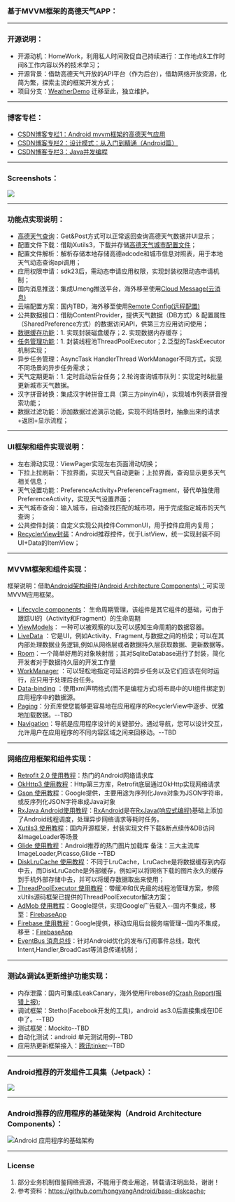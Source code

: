 ### 基于MVVM框架的高德天气APP：

-------
### 开源说明：
- 开源动机：HomeWork，利用私人时间敦促自己持续进行：工作地点&工作时间&工作内容以外的技术学习；
- 开源背景：借助高德天气开放的API平台（作为后台），借助网络开放资源，化简为繁，探索主流的框架开发方式；
- 项目分支：[WeatherDemo](https://github.com/wustcbk/WeatherDemo) 迁移至此，独立维护。

-------
### 博客专栏：
- [CSDN博客专栏1：Android mvvm框架的高德天气应用](https://blog.csdn.net/cbk861110/column/info/33307)
- [CSDN博客专栏2：设计模式：从入门到精通（Android篇）](https://blog.csdn.net/cbk861110/column/info/33476)
- [CSDN博客专栏3：Java并发编程](https://blog.csdn.net/cbk861110/article/category/8802090)


-------
### Screenshots：
![](https://github.com/caobaokang419/WeatherApp/blob/master/screenshots/city_weather_screenshot.jpg)

-------
### 功能点实现说明：
- [高德天气查询](https://lbs.amap.com/api/webservice/guide/api/weatherinfo/)：Get&Post方式可以正常返回查询高德天气数据并UI显示；
- 配置文件下载：借助Xutils3，下载并存储[高德天气城市配置文件](http://a.amap.com/lbs/static/file/AMap_adcode_citycode.xlsx.zip)；
- 配置文件解析：解析存储本地存储高德adcode和城市信息对照表，用于本地天气动态查询api调用；
- 应用权限申请：sdk23后，需动态申请应用权限，实现封装权限动态申请机制；
- 国内消息推送：集成Umeng推送平台，海外移至使用[Cloud Message(云消息)](https://firebase.google.com/docs/remote-config/?hl=zh-CN)
- 云端配置方案：国内TBD，海外移至使用[Remote Config(远程配置)](https://firebase.google.com/docs/cloud-messaging/?hl=zh-CN)
- 公共数据接口：借助ContentProvider，提供天气数据（DB方式）& 配置属性（SharedPreference方式）的数据访问API，供第三方应用访问使用；
- [数据缓存功能](http://www.androiddocs.com/samples/DisplayingBitmaps/src/com.example.android.displayingbitmaps/util/DiskLruCache.html)：1. 实现封装磁盘缓存；2. 实现数据内存缓存；
- [任务管理功能](https://www.jianshu.com/p/4d4634c92253)：1. 封装线程池ThreadPoolExecutor；2.泛型的TaskExecutor机制实现；
- 异步任务管理：AsyncTask HandlerThread WorkManager不同方式，实现不同场景的异步任务需求；
- 天气定期更新：1. 定时启动后台任务；2.轮询查询城市队列：实现定时&批量更新城市天气数据。
- 汉字拼音转换：集成汉字转拼音工具（第三方pinyin4j），实现城市列表拼音搜索功能；
- 数据过滤功能：添加数据过滤演示功能，实现不同场景时，抽象出来的请求+返回+显示流程；


-------
### UI框架和组件实现说明：
- 左右滑动实现：ViewPager实现左右页面滑动切换；
- 下拉上拉刷新：下拉界面，实现天气自动更新；上拉界面，查询显示更多天气相关信息；
- 天气设置功能：PreferenceActivity+PreferenceFragment，替代单独使用PreferenceActivity，实现天气设置界面；
- 天气城市查询：输入城市，自动查找匹配的城市项，用于完成指定城市的天气查询；
- 公共控件封装：自定义实现公共控件CommonUI，用于控件应用内复用；
- [RecyclerView封装](https://www.jianshu.com/p/4f9591291365)：Android推荐控件，优于ListView，统一实现封装不同UI+Data的ItemView；

-------
### MVVM框架和组件实现：
框架说明：借助[Android架构组件(Android Architecture Components)：](https://github.com/tangmin1010/appcomponent)可实现MVVM应用框架。 
- [Lifecycle components](https://developer.android.google.cn/topic/libraries/architecture/lifecycle)： 生命周期管理，该组件是其它组件的基础，可由于跟踪UI的（Activity和Fragment）的生命周期
- [ViewModels](https://developer.android.google.cn/topic/libraries/architecture/viewmodel)： 一种可以被观察的以及可以感知生命周期的数据容器。
- [LiveData](https://developer.android.google.cn/topic/libraries/architecture/livedata) ：它是UI，例如Activity、Fragment,与数据之间的桥梁；可以在其内部处理数据业务逻辑,例如从网络层或者数据持久层获取数据、更新数据等。
- [Room](https://developer.android.google.cn/topic/libraries/architecture/room)：一个简单好用的对象映射层；其对SqliteDatabase进行了封装，简化开发者对于数据持久层的开发工作量
- [WorkManager](https://developer.android.google.cn/topic/libraries/architecture/workmanager/) ：可以轻松地指定可延迟的异步任务以及它们应该在何时运行，应只用于处理后台任务。
- [Data-binding](https://developer.android.google.cn/topic/libraries/data-binding//) ：使用xml声明格式(而不是编程方式)将布局中的UI组件绑定到应用程序中的数据源。
- [Paging](https://developer.android.google.cn/topic/libraries/architecture/paging/)：分页库使您能够更容易地在应用程序的RecyclerView中逐步、优雅地加载数据。--TBD
- [Navigation](https://developer.android.google.cn/topic/libraries/architecture/navigation/)：导航是应用程序设计的关键部分。通过导航，您可以设计交互，允许用户在应用程序的不同内容区域之间来回移动。--TBD

-------
### 网络应用框架和组件实现：
- [Retrofit 2.0 使用教程](https://blog.csdn.net/carson_ho/article/details/73732076)：热门的Android网络请求库
- [OkHttp3 使用教程](https://blog.csdn.net/xx326664162/article/details/77714126)：Http第三方库，Retrofit底层通过OkHttp实现网络请求 
- [Gson 使用教程](https://baijiahao.baidu.com/s?id=1607221675455152057&wfr=spider&for=pc)：Google提供，主要用途为序列化Java对象为JSON字符串，或反序列化JSON字符串成Java对象
- [RxJava Android使用教程](https://gank.io/post/560e15be2dca930e00da1083)：[RxAndroid](https://github.com/ReactiveX/RxAndroid)是在[RxJava(响应式编程)](https://github.com/ReactiveX/RxJava)基础上添加了Android线程调度，处理异步网络请求等耗时任务。
- [Xutils3 使用教程](https://github.com/wyouflf/xUtils3)：国内开源框架，封装实现文件下载&断点续传&DB访问&ImageLoader等场景
- [Glide 使用教程](https://www.jianshu.com/p/7ce7b02988a4)：Android推荐的热门图片加载库 备注：三大主流库ImageLoader,Picasso,Glide --TBD
- [DiskLruCache 使用教程](https://github.com/JakeWharton/DiskLruCache)：不同于LruCache，LruCache是将数据缓存到内存中去，而DiskLruCache是外部缓存，例如可以将网络下载的图片永久的缓存到手机外部存储中去，并可以将缓存数据取出来使用；
- [ThreadPoolExecutor 使用教程](https://www.jianshu.com/p/4d4634c92253)：带缓冲和优先级的线程池管理方案，参照xUtils源码框架已提供的ThreadPoolExecutor解决方案；
- [AdMob 使用教程](https://developers.google.com/admob/android/quick-start?hl=zh-CN#import_the_mobile_ads_sdk)：Google提供，实现Google广告载入--国内不集成，移至：[FirebaseApp](https://github.com/caobaokang419/FirebaseApp)
- [Firebase 使用教程](https://developers.google.com/firebase/docs/android/setup?hl=zh-CN)：Google提供，移动应用后台服务端管理--国内不集成，移至：[FirebaseApp](https://github.com/caobaokang419/FirebaseApp)
- [EventBus 消息总线](https://www.jianshu.com/p/7ce7b02988a4)：针对Android优化的发布/订阅事件总线，取代Intent,Handler,BroadCast等消息传递机制；


-------
### 测试&调试&更新维护功能实现：
- 内存泄露：国内可集成LeakCanary，海外使用Firebase的[Crash Report(报错上报)](https://firebase.google.com/docs/crashlytics/?hl=zh-CN);
- 调试框架：Stetho(Facebook开发的工具)，android as3.0后直接集成在IDE中了。--TBD
- 测试框架：Mockito--TBD
- 自动化测试：android 单元测试用例--TBD
- 应用热更新框架接入：[腾讯tinker](https://github.com/Tencent/tinker)--TBD


-------
### Android推荐的开发组件工具集（Jetpack）：
![](https://github.com/caobaokang419/WeatherApp/blob/master/screenshots/Jetpack.png)


-------
### Android推荐的应用程序的基础架构（Android Architecture Components）：

![Android 应用程序的基础架构](https://developer.android.google.cn/topic/libraries/architecture/images/final-architecture.png)



-------
### License
1. 部分业务机制借鉴网络资源，不能用于商业用途，转载请注明出处，谢谢！ 
2. 参考资料：https://github.com/hongyangAndroid/base-diskcache;
